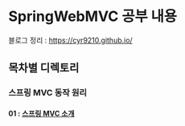 # SpringWebMVC 공부 내용
블로그 정리 : https://cyr9210.github.io/
   
##  목차별 디렉토리

### 스프링 MVC 동작 원리
#### 01 : [스프링 MVC 소개]()


